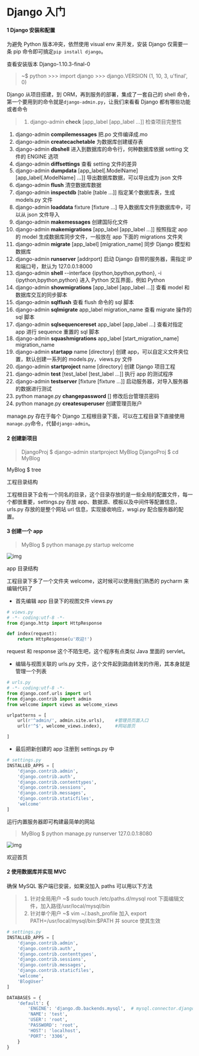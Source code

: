 # Django 入门

#### 1 Django 安装和配置

为避免 Python 版本冲突，依然使用 visual env 来开发，安装 Django 仅需要一条 pip 命令即可搞定`pip install django`。

查看安装版本 Django-1.10.3-final-0

> ~$ python
> \>>> import django
> \>>> django.VERSION
> (1, 10, 3, u'final', 0)

Django 从项目搭建，到 ORM，再到服务的部署，集成了一套自己的 shell 命令，第一个要用到的命令就是`django-admin.py`，让我们来看看 Django 都有哪些功能或者命令

> 1. django-admin **check** [app_label [app_label ...]]
>    检查项目完整性

1. django-admin **compilemessages**
   把.po 文件编译成.mo
2. django-admin **createcachetable**
   为数据库创建缓存表
3. django-admin **dbshell**
   进入到数据库的命令行，何种数据库依据 setting 文件的 ENGINE 选项
4. django-admin **diffsettings**
   查看 setting 文件的差异
5. django-admin **dumpdata** [app_label[.ModelName] [app_label[.ModelName] ...]]
   导出数据库数据，可以导出成为 json 文件
6. django-admin **flush**
   清空数据库数据
7. django-admin **inspectdb** [table [table ...]]
   指定某个数据库表，生成 models.py 文件
8. django-admin **loaddata** fixture [fixture ...]
   导入数据库文件到数据库中，可以从 json 文件导入
9. django-admin **makemessages**
   创建国际化文件
10. django-admin **makemigrations** [app_label [app_label ...]]
    按照指定 app 的 model 生成数据库同步文件，一般放在 app 下面的 migrations 文件夹
11. django-admin **migrate** [app_label] [migration_name]
    同步 Django 模型和数据库
12. django-admin **runserver** [addrport]
    启动 Django 自带的服务器，需指定 IP 和端口号，默认为 127.0.0.1:8000
13. django-admin **shell**
    --interface {ipython,bpython,python}, -i {ipython,bpython,python}
    进入 Python 交互界面，例如 Python
14. django-admin **showmigrations** [app_label [app_label ...]]
    查看 model 和数据库交互的同步脚本
15. django-admin **sqlflush**
    查看 flush 命令的 sql 脚本
16. django-admin **sqlmigrate** app_label migration_name
    查看 migrate 操作的 sql 脚本
17. django-admin **sqlsequencereset** app_label [app_label ...]
    查看对指定 app 进行 sequence 重置的 sql 脚本
18. django-admin **squashmigrations** app_label [start_migration_name] migration_name
19. django-admin **startapp** name [directory]
    创建 app，可以自定义文件夹位置，默认创建一系列的 models.py，views.py 文件
20. django-admin **startproject** name [directory]
    创建 Django 项目工程
21. django-admin **test** [test_label [test_label ...]]
    执行 app 的测试程序
22. django-admin **testserver** [fixture [fixture ...]]
    启动服务器，对导入服务器的数据进行测试
23. python manage.py **changepassword** [<username>]
    修改后台管理员密码
24. python manage.py **createsuperuser**
    创建管理员账户

manage.py 存在于每个 Django 工程根目录下面，可以在工程目录下直接使用`manage.py`命令，代替`django-admin`。

#### 2 创建新项目

> DjangoProj $ django-admin startproject MyBlog
> DjangoProj $ cd MyBlog

MyBlog $ tree

工程目录结构

工程根目录下会有一个同名的目录，这个目录存放的是一些全局的配置文件，每一个都很重要，settings.py 存放 app、数据源、模板以及中间件等配置信息，urls.py 存放的是整个网站 url 信息，实现接收响应，wsgi.py 配合服务器的配置。

#### 3 创建一个 app

> MyBlog $ python manage.py startup welcome

![img](https://upload-images.jianshu.io/upload_images/2683501-773f96b5eceb82b3.png?imageMogr2/auto-orient/strip|imageView2/2/w/226/format/webp)

app 目录结构

工程目录下多了一个文件夹 welcome，这时候可以使用我们熟悉的 pycharm 来编辑代码了

- 首先编辑 app 目录下的视图文件 views.py

```python
# views.py
# -*- coding:utf-8 -*-
from django.http import HttpResponse

def index(request):
    return HttpResponse(u'欢迎!')
```

request 和 response 这个不陌生吧，这个程序有点类似 Java 里面的 servlet。

- 编辑与视图关联的 urls.py 文件，这个文件起到路由转发的作用，其本身就是管理一个列表

```python
# urls.py
# -*- coding:utf-8 -*-
from django.conf.urls import url
from django.contrib import admin
from welcome import views as welcome_views

urlpatterns = [
    url(r'^admin/', admin.site.urls),    #管理员页面入口
    url(r'^$', welcome_views.index),     #网站首页

]
```

- 最后把新创建的 app 注册到 settings.py 中

```python
# settings.py
INSTALLED_APPS = [
    'django.contrib.admin',
    'django.contrib.auth',
    'django.contrib.contenttypes',
    'django.contrib.sessions',
    'django.contrib.messages',
    'django.contrib.staticfiles',
    'welcome'
]
```

运行内置服务器即可构建最简单的网站

> MyBlog $ python manage.py runserver 127.0.0.1:8080

![img](https://upload-images.jianshu.io/upload_images/2683501-fbc34ed65fa2780b.png?imageMogr2/auto-orient/strip|imageView2/2/w/452/format/webp)

欢迎首页

#### 2 使用数据库并实现 MVC

确保 MySQL 客户端已安装，如果没加入 paths 可以用以下方法

> 1. 针对全局用户
>    ~$ sudo touch /etc/paths.d/mysql
>    root 下面编辑文件，加入路径/usr/local/mysql/bin
> 2. 针对单个用户
>    ~$ vim ~/.bash_profile
>    加入 export PATH=/usr/local/mysql/bin:$PATH 并 source 使其生效

```python
# settings.py
INSTALLED_APPS = [
    'django.contrib.admin',
    'django.contrib.auth',
    'django.contrib.contenttypes',
    'django.contrib.sessions',
    'django.contrib.messages',
    'django.contrib.staticfiles',
    'welcome',
    'BlogUser'
]

DATABASES = {
    'default': {
        'ENGINE': 'django.db.backends.mysql',  # mysql.connector.django
        'NAME': 'test',
        'USER': 'root',
        'PASSWORD': 'root',
        'HOST': 'localhost',
        'PORT': '3306',
    }
}
```
